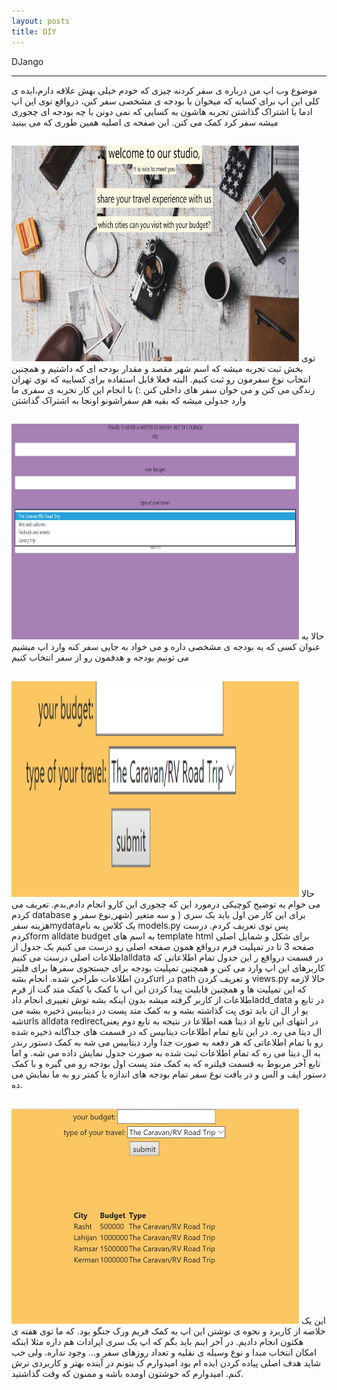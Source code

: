 ```yaml
---
layout: posts
title: DIY
---
```


DJango

---
موضوع وب اپ من درباره ی سفر کردنه
چیزی که خودم خیلی بهش علاقه دارم،ایده ی کلی این اپ برای کسایه که میخوان با بودجه ی مشخصی سفر کنن،
درواقع توی این اپ ادما با اشتراک گذاشتن تجربه هاشون به کسایی که نمی دونن با چه بودجه ای چجوری میشه سفر کرد کمک می کنن.
این صفحه ی اصلیه همین طوری که می بینید
<html>
<body>

<h2></h2>
<img src="/assets/images/home.png" alt="Flowers in Chania" width="460" height="345">

</body>
</html>
توی بخش  ثبت تجربه میشه که اسم شهر مقصد و مقدار بودجه ای که داشتیم و همچنین انتخاب نوع سفرمون رو  ثبت کنیم.
البته فعلا قابل استفاده برای کساییه که توی تهران زندگی می کنن و می خوان سفر های داخلی کنن :)
با انجام این کار تجربه ی سفری ما وارد جدولی میشه که بقیه هم سفراشونو اونجا به اشتراک گذاشتن
<html>
<body>

<h2></h2>
<img src="/assets/images/givedata.png" alt="Flowers in Chania" width="460" height="345">

</body>
</html>
حالا به عنوان کسی که یه بودجه ی مشخصی داره و می خواد به جایی سفر کنه وارد اپ میشیم
می تونیم بودجه و هدفمون رو از سفر انتخاب کنیم
<html>
<body>

<h2></h2>
<img src="/assets/images/getdata.png" alt="Flowers in Chania" width="460" height="345">

</body>
</html>
حالا می خوام یه توضیح کوچیکی درمورد این که چجوری این کارو انجام دادم,بدم.
 تعریف می کردم database برای این کار من اول باید یک سری 
( و سه متغیر (شهر,نوع سفر و هزینه سفرmydataیک کلاس به نام  models.py  پس توی 
تعریف کردم.
 درست کردمform alldate budget  به اسم های template html برای شکل و شمایل اصلی صفحه 3 تا 
 در تمپلیت فرم درواقع همون صفحه اصلی رو درست می کنیم
 یک جدول از اطلاعات اصلی درست می کنیمalldata  در قسمت 
 درواقع ر این جدول تمام اطلاعاتی که کاربرهای این اپ وارد می کنن و همچنین تمپلیت بودجه برای جستجوی سفرها برای فلیتر کردن اطلاعات طراحی شده.
 انجام بشهurl  در path  و تعریف کردن views.py حالا لازمه که این تمپلیت ها و همچنین قابلیت پیدا کردن این اپ با کمک
 با کمک متد گت از فرم اطلاعات از کاربر گرفته میشه بدون اینکه بشه توش تغییری انجام دادadd_data  در تابع  
  و یو ار ال ان باید توی پت گذاشته بشه و به کمک متد پست در دیتابیس ذخیره بشه 
  می شهurls alldata redirectدر انتهای این تابع اد دیتا همه اطلاعا    
  در نتیجه به تابع دوم یعنی ال دیتا می ره. در این تابع تمام اطلاعات دیتابیس که در قسمت های جداگانه 
ذخیره شده رو  با تمام اطلاعاتی که هر دفعه به صورت جدا وارد دیتابیس می شه به کمک دستور رندر به ال دیتا می ره که تمام اطلاعات ثبت شده به صورت جدول نمایش داده می شه.
و اما تابع آخر مربوط به قسمت فیلتره که به کمک متد پست اول بودجه رو می گیره و با کمک دستور ایف و الس و در یافت نوع سفر تمام بودجه های اندازه یا کمتر رو به ما نمایش می ده.
<html>
<body>

<h2></h2>
<img src="/assets/images/finalresult.png" alt="Flowers in Chania" width="460" height="345">

</body>
</html>
این یک خلاصه از کاربرد و نحوه ی نوشتن این اپ به کمک فریم ورک جنگو بود.
که ما توی هفته ی هکتون انجام دادیم.
در آخر اینم باید بگم که اپ یک سری ایرادات هم داره
مثلا اینکه 
امکان انتخاب مبدا و نوع وسیله ی نقلیه و تعداد روزهای سفر و... وجود نداره.
ولی خب شاید هدف اصلی پیاده کردن ایده ام بود 
امیدوارم ک بتونم در آینده بهتر و کاربردی ترش کنم.
امیدوارم که خوشتون اومده باشه و ممنون که وقت گذاشتید.


